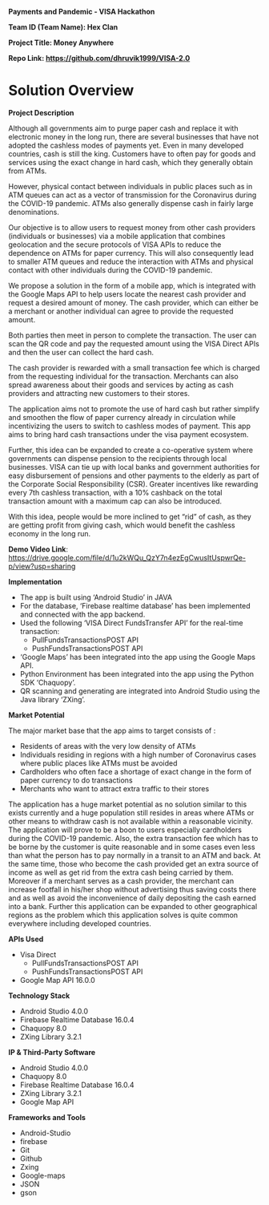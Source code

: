 **Payments and Pandemic - VISA Hackathon**

**Team ID (Team Name): Hex Clan**

**Project Title: Money Anywhere**

**Repo Link: https://github.com/dhruvik1999/VISA-2.0**

# Solution Overview

**Project Description**

Although all governments aim to purge paper cash and replace it with electronic money in the long run, there are several businesses that have not adopted the cashless modes of payments yet. Even in many developed countries, cash is still the king. Customers have to often pay for goods and services using the exact change in hard cash, which they generally obtain from ATMs.

However, physical contact between individuals in public places such as in ATM queues can act as a vector of transmission for the Coronavirus during the COVID-19 pandemic. ATMs also generally dispense cash in fairly large denominations.

Our objective is to allow users to request money from other cash providers (individuals or businesses) via a mobile application that combines geolocation and the secure protocols of VISA APIs to reduce the dependence on ATMs for paper currency. This will also consequently lead to smaller ATM queues and reduce the interaction with ATMs and physical contact with other individuals during the COVID-19 pandemic.

We propose a solution in the form of a mobile app, which is integrated with the Google Maps API to help users locate the nearest cash provider and request a desired amount of money. The cash provider, which can either be a merchant or another individual can agree to provide the requested amount.

Both parties then meet in person to complete the transaction. The user can scan the QR code and pay the requested amount using the VISA Direct APIs and then the user can collect the hard cash.

The cash provider is rewarded with a small transaction fee which is charged from the requesting individual for the transaction. Merchants can also spread awareness about their goods and services by acting as cash providers and attracting new customers to their stores.

The application aims not to promote the use of hard cash but rather simplify and smoothen the flow of paper currency already in circulation while incentivizing the users to switch to cashless modes of payment. This app aims to bring hard cash transactions under the visa payment ecosystem.

Further, this idea can be expanded to create a co-operative system where governments can dispense pension to the recipients through local businesses. VISA can tie up with local banks and government authorities for easy disbursement of pensions and other payments to the elderly as part of the Corporate Social Responsibility (CSR). Greater incentives like rewarding every 7th cashless transaction, with a 10% cashback on the total transaction amount with a maximum cap can also be introduced.

With this idea, people would be more inclined to get “rid” of cash, as they are getting profit from giving cash, which would benefit the cashless economy in the long run.

**Demo Video Link**: https://drive.google.com/file/d/1u2kWQu_QzY7n4ezEgCwusItUspwrQe-p/view?usp=sharing

**Implementation**

* The app is built using ‘Android Studio’ in JAVA 
* For the database, ‘Firebase realtime database’ has been implemented and connected with the app backend.
* Used the following ‘VISA Direct FundsTransfer API’ for the real-time transaction:
  * PullFundsTransactionsPOST API
  * PushFundsTransactionsPOST API
* ‘Google Maps’ has been integrated into the app using the Google Maps API.
* Python Environment has been integrated into the app using the Python SDK ‘Chaquopy’.
* QR scanning and generating are integrated into Android Studio using the Java library ‘ZXing’.

**Market Potential**

The major market base that the app aims to target consists of  :
* Residents of areas with the very low density of ATMs
* Individuals residing in regions with a high number of Coronavirus cases where public places like ATMs must be avoided
* Cardholders who often face a shortage of exact change in the form of paper currency to do transactions
* Merchants who want to attract extra traffic to their stores

The application has a huge market potential as no solution similar to this exists currently and a huge population still resides in areas where ATMs or other means to withdraw cash is not available within a reasonable vicinity. The application will prove to be a boon to users especially cardholders during the COVID-19 pandemic. Also, the extra transaction fee which has to be borne by the customer is quite reasonable and in some cases even less than what the person has to pay normally in a transit to an ATM and back. At the same time, those who become the cash provided get an extra source of income as well as get rid from the extra cash being carried by them. Moreover if a merchant serves as a cash provider, the merchant can increase footfall in his/her shop without advertising thus saving costs there and as well as avoid the inconvenience of daily depositing the cash earned into a bank. Further this application can be expanded to other geographical regions as the problem which this application solves is quite common everywhere including developed countries.

**APIs Used**

* Visa Direct
  * PullFundsTransactionsPOST API
  * PushFundsTransactionsPOST API
* Google Map API 16.0.0


**Technology Stack**

* Android Studio 4.0.0
* Firebase Realtime Database 16.0.4
* Chaquopy 8.0
* ZXing Library 3.2.1


**IP & Third-Party Software**

* Android Studio 4.0.0
* Chaquopy 8.0
* Firebase Realtime Database 16.0.4
* ZXing Library 3.2.1
* Google Map API


**Frameworks and Tools**

* Android-Studio
* firebase
* Git
* Github
* Zxing
* Google-maps
* JSON
* gson
